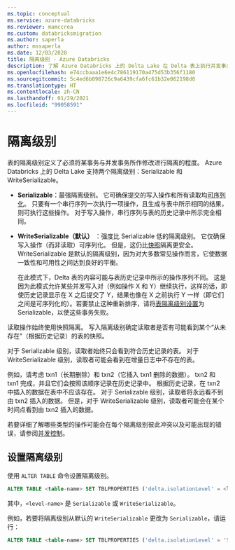 ```yaml
---
ms.topic: conceptual
ms.service: azure-databricks
ms.reviewer: mamccrea
ms.custom: databricksmigration
ms.author: saperla
author: mssaperla
ms.date: 12/03/2020
title: 隔离级别 - Azure Databricks
description: 了解 Azure Databricks 上的 Delta Lake 在 Delta 表上执行并发事务时提供的隔离级别。
ms.openlocfilehash: e74ccbaaa1e6e4c786119170a475d53b356f1180
ms.sourcegitcommit: 5c4ed6b098726c9a6439cfa6fc61b32e062198d0
ms.translationtype: HT
ms.contentlocale: zh-CN
ms.lasthandoff: 01/29/2021
ms.locfileid: "99058591"
---
```

# <a name="isolation-levels"></a>隔离级别

表的隔离级别定义了必须将某事务与并发事务所作修改进行隔离的程度。 Azure Databricks 上的 Delta Lake 支持两个隔离级别：Serializable 和 WriteSerializable。

* **Serializable**：最强隔离级别。 它可确保提交的写入操作和所有读取均[可序列化](https://en.wikipedia.org/wiki/Serializability)。 只要有一个串行序列一次执行一项操作，且生成与表中所示相同的结果，则可执行这些操作。 对于写入操作，串行序列与表的历史记录中所示完全相同。
* **WriteSerializable（默认）** ：强度比 Serializable 低的隔离级别。 它仅确保写入操作（而非读取）可序列化。 但是，这仍比[快照](https://en.wikipedia.org/wiki/Snapshot_isolation)隔离更安全。 WriteSerializable 是默认的隔离级别，因为对大多数常见操作而言，它使数据一致性和可用性之间达到良好的平衡。

  在此模式下，Delta 表的内容可能与表历史记录中所示的操作序列不同。 这是因为此模式允许某些并发写入对（例如操作 X 和 Y）继续执行，这样的话，即使历史记录显示在 X 之后提交了 Y，结果也像在 X 之前执行 Y 一样（即它们之间是可序列化的）。若要禁止这种重新排序，请将[表隔离级别设置](#setting-isolation-level)为 Serializable，以使这些事务失败。

读取操作始终使用快照隔离。 写入隔离级别确定读取者是否有可能看到某个“从未存在”（根据历史记录）的表的快照。

对于 Serializable 级别，读取者始终只会看到符合历史记录的表。 对于 WriteSerializable 级别，读取者可能会看到在增量日志中不存在的表。

例如，请考虑 txn1（长期删除）和 txn2（它插入 txn1 删除的数据）。 txn2 和 txn1 完成，并且它们会按照该顺序记录在历史记录中。 根据历史记录，在 txn2 中插入的数据在表中不应该存在。 对于 Serializable 级别，读取者将永远看不到由 txn2 插入的数据。 但是，对于 WriteSerializable 级别，读取者可能会在某个时间点看到由 txn2 插入的数据。

若要详细了解哪些类型的操作可能会在每个隔离级别彼此冲突以及可能出现的错误，请参阅[并发控制](../concurrency-control.md)。

## <a name="set-the-isolation-level"></a><a id="set-the-isolation-level"> </a><a id="setting-isolation-level"> </a>设置隔离级别

使用 `ALTER TABLE` 命令设置隔离级别。

```sql
ALTER TABLE <table-name> SET TBLPROPERTIES ('delta.isolationLevel' = <level-name>)
```

其中，`<level-name>` 是 `Serializable` 或 `WriteSerializable`。

例如，若要将隔离级别从默认的 `WriteSerializable` 更改为 `Serializable`，请运行：

```sql
ALTER TABLE <table-name> SET TBLPROPERTIES ('delta.isolationLevel' = 'Serializable')
```